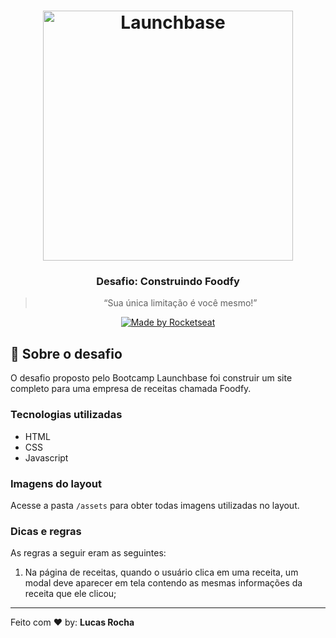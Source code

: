 <h1 align="center">
    <img alt="Launchbase" src="https://storage.googleapis.com/golden-wind/bootcamp-launchbase/logo.png" width="400px" />
</h1>

<h3 align="center">
  Desafio: Construindo Foodfy
</h3>

<blockquote align="center">“Sua única limitação é você mesmo!”</blockquote>

<p align="center">
  <a href="https://rocketseat.com.br">
    <img alt="Made by Rocketseat" src="https://img.shields.io/badge/made%20by-Rocketseat-%23F8952D">
  </a>
  </p>

## :rocket: Sobre o desafio

O desafio proposto pelo Bootcamp Launchbase foi construir um site completo para uma empresa de receitas chamada Foodfy.

### Tecnologias utilizadas

- HTML
- CSS
- Javascript

### Imagens do layout

Acesse a pasta `/assets` para obter todas imagens utilizadas no layout.

### Dicas e regras

As regras a seguir eram as seguintes:

1. Na página de receitas, quando o usuário clica em uma receita, um modal deve aparecer em tela contendo as mesmas informações da receita que ele clicou;

---

Feito com :heart: by: **Lucas Rocha**
